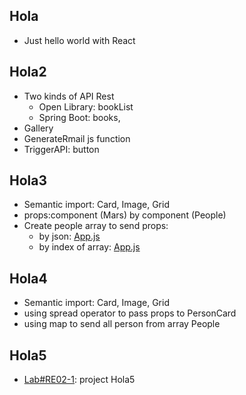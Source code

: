 ## Hola

- Just hello world with React

## Hola2

- Two kinds of API Rest
  - Open Library: bookList
  - Spring Boot: books, 
- Gallery
- GenerateRmail js function
- TriggerAPI: button

## Hola3

- Semantic import: Card, Image, Grid
- props:component (Mars) by component (People)
- Create people array to send props: 
    - by json: [App.js](https://github.com/AlbertProfe/CifoJava2023-2/blob/7360db4246c11f8600c99f31cdbf6b4f1800d03b/hola3/src/App.js)
    - by index of array: [App.js](https://github.com/AlbertProfe/CifoJava2023-2/blob/9768ef5ff59b01a1f6d8c979956835f546c391d1/hola3/src/App.js)

## Hola4

- Semantic import: Card, Image, Grid
- using spread operator to pass props to PersonCard
- using map to send all person from array People



## Hola5

- [Lab#RE02-1](https://albertprofe.dev/reactjs/rjslab2.html): project Hola5


